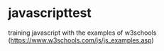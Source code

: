 # javascripttest
training javascript with the examples of w3schools (<https://www.w3schools.com/js/js_examples.asp>)
